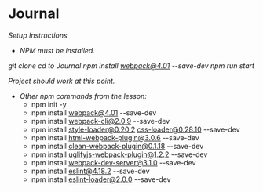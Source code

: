 # Journal

_Setup Instructions_

* _NPM must be installed._

 _git clone_
_cd to Journal_
_npm install webpack@4.01 --save-dev_
_npm run start_

_Project should work at this point._

* _Other npm commands from the lesson:_
  * npm init -y
  * npm install webpack@4.01 --save-dev
  * npm install webpack-cli@2.0.9 --save-dev
  * npm install style-loader@0.20.2 css-loader@0.28.10 --save-dev
  * npm install html-webpack-plugin@3.0.6 --save-dev
  * npm install clean-webpack-plugin@0.1.18 --save-dev
  * npm install uglifyjs-webpack-plugin@1.2.2 --save-dev
  * npm install webpack-dev-server@3.1.0 --save-dev
  * npm install eslint@4.18.2 --save-dev
  * npm install eslint-loader@2.0.0 --save-dev
